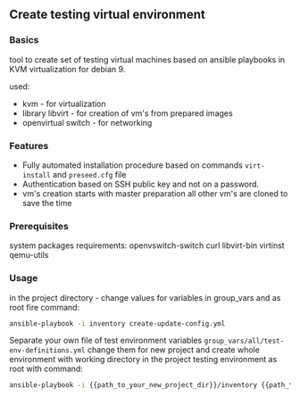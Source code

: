 ## Create testing virtual environment

### Basics

tool to create set of testing virtual machines based on ansible playbooks  in KVM virtualization for debian 9.

used:
* kvm - for virtualization
* library libvirt - for creation of vm's from prepared images
* openvirtual switch - for networking

### Features

* Fully automated installation procedure based on commands `virt-install` and `preseed.cfg` file
* Authentication based on SSH public key and not on a password.
* vm's creation starts with master preparation all other vm's are cloned to save the time

### Prerequisites

system packages requirements:
openvswitch-switch curl libvirt-bin virtinst qemu-utils


### Usage
in the project directory - change values for variables in group_vars and as root fire command:
```bash
ansible-playbook -i inventory create-update-config.yml
```

Separate your own file of test environment variables `group_vars/all/test-env-definitions.yml` change them for new project and create whole environment with working directory in the project testing environment as root with command:

```bash
ansible-playbook -i {{path_to_your_new_project_dir}}/inventory {{path_to_your_ansible_test_env_project_dir}}/create-update-config.yml --extra-vars "@{{path_to_your_new_project_dir}}/group_vars/all/test-env-definitions.yml" --extra-vars "ansible_python_interpreter=/usr/bin/python"
```

